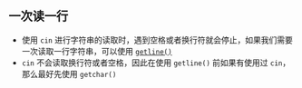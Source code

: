 ## 一次读一行

- 使用 `cin` 进行字符串的读取时，遇到空格或者换行符就会停止，如果我们需要一次读取一行字符串，可以使用 [`getline()`](http://www.cplusplus.com/reference/string/string/getline/)
- `cin` 不会读取换行符或者空格，因此在使用 `getline()` 前如果有使用过 `cin`，那么最好先使用 `getchar()`